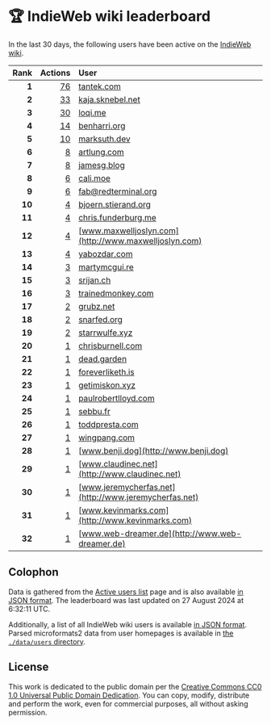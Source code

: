 # 🏆 IndieWeb wiki leaderboard

In the last 30 days, the following users have been active on the [IndieWeb wiki](https://indieweb.org).

| Rank | Actions | User |
|-----:|--------:|:-----|
| **1** | [76](https://indieweb.org/Special:Contributions/Tantek.com) | [tantek.com](http://tantek.com) |
| **2** | [33](https://indieweb.org/Special:Contributions/Kaja.sknebel.net) | [kaja.sknebel.net](http://kaja.sknebel.net) |
| **3** | [30](https://indieweb.org/Special:Contributions/Loqi.me) | [loqi.me](http://loqi.me) |
| **4** | [14](https://indieweb.org/Special:Contributions/Benharri.org) | [benharri.org](http://benharri.org) |
| **5** | [10](https://indieweb.org/Special:Contributions/Marksuth.dev) | [marksuth.dev](http://marksuth.dev) |
| **6** | [8](https://indieweb.org/Special:Contributions/Artlung.com) | [artlung.com](http://artlung.com) |
| **7** | [8](https://indieweb.org/Special:Contributions/Jamesg.blog) | [jamesg.blog](http://jamesg.blog) |
| **8** | [6](https://indieweb.org/Special:Contributions/Cali.moe) | [cali.moe](http://cali.moe) |
| **9** | [6](https://indieweb.org/Special:Contributions/Fab@redterminal.org) | [fab@redterminal.org](http://fab@redterminal.org) |
| **10** | [4](https://indieweb.org/Special:Contributions/Bjoern.stierand.org) | [bjoern.stierand.org](http://bjoern.stierand.org) |
| **11** | [4](https://indieweb.org/Special:Contributions/Chris.funderburg.me) | [chris.funderburg.me](http://chris.funderburg.me) |
| **12** | [4](https://indieweb.org/Special:Contributions/Www.maxwelljoslyn.com) | [www.maxwelljoslyn.com](http://www.maxwelljoslyn.com) |
| **13** | [4](https://indieweb.org/Special:Contributions/Yabozdar.com) | [yabozdar.com](http://yabozdar.com) |
| **14** | [3](https://indieweb.org/Special:Contributions/Martymcgui.re) | [martymcgui.re](http://martymcgui.re) |
| **15** | [3](https://indieweb.org/Special:Contributions/Srijan.ch) | [srijan.ch](http://srijan.ch) |
| **16** | [3](https://indieweb.org/Special:Contributions/Trainedmonkey.com) | [trainedmonkey.com](http://trainedmonkey.com) |
| **17** | [2](https://indieweb.org/Special:Contributions/Grubz.net) | [grubz.net](http://grubz.net) |
| **18** | [2](https://indieweb.org/Special:Contributions/Snarfed.org) | [snarfed.org](http://snarfed.org) |
| **19** | [2](https://indieweb.org/Special:Contributions/Starrwulfe.xyz) | [starrwulfe.xyz](http://starrwulfe.xyz) |
| **20** | [1](https://indieweb.org/Special:Contributions/Chrisburnell.com) | [chrisburnell.com](http://chrisburnell.com) |
| **21** | [1](https://indieweb.org/Special:Contributions/Dead.garden) | [dead.garden](http://dead.garden) |
| **22** | [1](https://indieweb.org/Special:Contributions/Foreverliketh.is) | [foreverliketh.is](http://foreverliketh.is) |
| **23** | [1](https://indieweb.org/Special:Contributions/Getimiskon.xyz) | [getimiskon.xyz](http://getimiskon.xyz) |
| **24** | [1](https://indieweb.org/Special:Contributions/Paulrobertlloyd.com) | [paulrobertlloyd.com](http://paulrobertlloyd.com) |
| **25** | [1](https://indieweb.org/Special:Contributions/Sebbu.fr) | [sebbu.fr](http://sebbu.fr) |
| **26** | [1](https://indieweb.org/Special:Contributions/Toddpresta.com) | [toddpresta.com](http://toddpresta.com) |
| **27** | [1](https://indieweb.org/Special:Contributions/Wingpang.com) | [wingpang.com](http://wingpang.com) |
| **28** | [1](https://indieweb.org/Special:Contributions/Www.benji.dog) | [www.benji.dog](http://www.benji.dog) |
| **29** | [1](https://indieweb.org/Special:Contributions/Www.claudinec.net) | [www.claudinec.net](http://www.claudinec.net) |
| **30** | [1](https://indieweb.org/Special:Contributions/Www.jeremycherfas.net) | [www.jeremycherfas.net](http://www.jeremycherfas.net) |
| **31** | [1](https://indieweb.org/Special:Contributions/Www.kevinmarks.com) | [www.kevinmarks.com](http://www.kevinmarks.com) |
| **32** | [1](https://indieweb.org/Special:Contributions/Www.web-dreamer.de) | [www.web-dreamer.de](http://www.web-dreamer.de) |


## Colophon

Data is gathered from the [Active users list](https://indieweb.org/Special:ActiveUsers) page and is also available [in JSON format](https://github.com/jgarber623/indieweb-wiki-leaderboard/blob/main/data/leaderboard.json). The leaderboard was last updated on 27 August 2024 at 6:32:11 UTC.

Additionally, a list of all IndieWeb wiki users is available [in JSON format](https://github.com/jgarber623/indieweb-wiki-leaderboard/blob/main/data/users.json). Parsed microformats2 data from user homepages is available in [the `./data/users` directory](https://github.com/jgarber623/indieweb-wiki-leaderboard/blob/main/data/users).

## License

This work is dedicated to the public domain per the [Creative Commons CC0 1.0 Universal Public Domain Dedication](https://creativecommons.org/publicdomain/zero/1.0/). You can copy, modify, distribute and perform the work, even for commercial purposes, all without asking permission.
